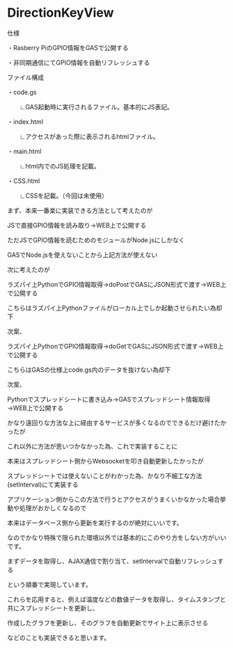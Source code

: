 # DirectionKeyView

仕様

・Rasberry PiのGPIO情報をGASで公開する

・非同期通信にてGPIO情報を自動リフレッシュする


ファイル構成

・code.gs

　　∟GAS起動時に実行されるファイル。基本的にJS表記。
  
・index.html

　　∟アクセスがあった際に表示されるhtmlファイル。
  
・main.html

　　∟html内でのJS処理を記載。
  
・CSS.html

　　∟CSSを記載。（今回は未使用）
  
  
  
まず、本来一番楽に実装できる方法として考えたのが

JSで直接GPIO情報を読み取り→WEB上で公開する

ただJSでGPIO情報を読むためのモジュールがNode.jsにしかなく

GASでNode.jsを使えないことから上記方法が使えない


次に考えたのが

ラズパイ上PythonでGPIO情報取得→doPostでGASにJSON形式で渡す→WEB上で公開する

こちらはラズパイ上Pythonファイルがローカル上でしか起動させられたい為却下


次案、

ラズパイ上PythonでGPIO情報取得→doGetでGASにJSON形式で渡す→WEB上で公開する

こちらはGASの仕様上code.gs内のデータを抜けない為却下


次案、

Pythonでスプレッドシートに書き込み→GASでスプレッドシート情報取得→WEB上で公開する

かなり遠回りな方法な上に経由するサービスが多くなるのでできるだけ避けたかったが

これ以外に方法が思いつかなかった為、これで実装することに



本来はスプレッドシート側からWebsocketを叩き自動更新したかったが

スプレッドシートでは使えないことがわかった為、かなり不細工な方法(setInterval)にて実装する

アプリケーション側からこの方法で行うとアクセスがうまくいかなかった場合挙動や処理がおかしくなるので

本来はデータベース側から更新を実行するのが絶対にいいです。

なのでかなり特殊で限られた環境以外では基本的にこのやり方をしない方がいいです。



まずデータを取得し、AJAX通信で割り当て、setIntervalで自動リフレッシュする

という順番で実現しています。

これらを応用すると、例えば温度などの数値データを取得し、タイムスタンプと共にスプレッドシートを更新し、

作成したグラフを更新し、そのグラフを自動更新でサイト上に表示させる

などのことも実装できると思います。
